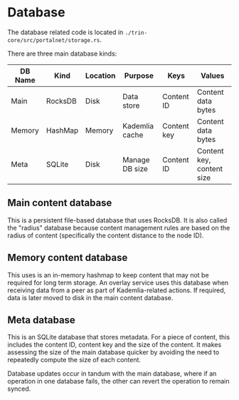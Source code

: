 # Database

The database related code is located in `./trin-core/src/portalnet/storage.rs`.

There are three main database kinds:

|DB Name|Kind|Location|Purpose|Keys|Values|
|-|-|-|-|-|-|
|Main|RocksDB|Disk|Data store|Content ID|Content data bytes|
|Memory|HashMap|Memory|Kademlia cache|Content key|Content data bytes|
|Meta|SQLite|Disk|Manage DB size|Content ID|Content key, content size|

## Main content database

This is a persistent file-based database that uses RocksDB.
It is also called the "radius" database because content management rules are based on
the radius of content (specifically the content distance to the node ID).

## Memory content database

This uses is an in-memory hashmap to keep content that may not be required for long term
storage. An overlay service uses this database when receiving data from a peer as
part of Kademlia-related actions. If required, data is later moved to disk in the
main content database.

## Meta database

This is an SQLite database that stores metadata. For a piece of content, this includes
the content ID, content key and the size of the content. It makes assessing the size of
the main database quicker by avoiding the need to repeatedly compute the size of each content.

Database updates occur in tandum with the main database, where if an operation in one database
fails, the other can revert the operation to remain synced.
